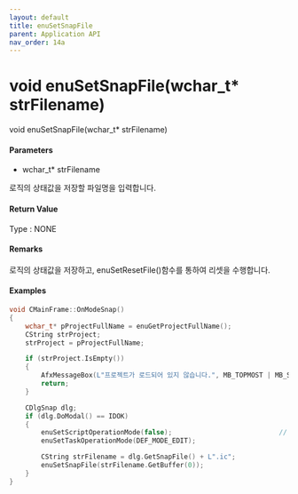 ```yaml
---
layout: default
title: enuSetSnapFile
parent: Application API
nav_order: 14a
---
```

# void enuSetSnapFile\(wchar\_t\* strFilename\)

void enuSetSnapFile\(wchar\_t\* strFilename\)

#### Parameters

* wchar\_t\* strFilename

로직의 상태값을 저장할 파일명을 입력합니다.

#### Return Value

Type : NONE

#### Remarks

로직의 상태값을 저장하고, enuSetResetFile\(\)함수를 통하여 리셋을 수행합니다.

#### Examples

```cpp
void CMainFrame::OnModeSnap()
{
	wchar_t* pProjectFullName = enuGetProjectFullName();
	CString strProject;
	strProject = pProjectFullName;

	if (strProject.IsEmpty())
	{
		AfxMessageBox(L"프로젝트가 로드되어 있지 않습니다.", MB_TOPMOST | MB_SETFOREGROUND);
		return;
	}

	CDlgSnap dlg;
	if (dlg.DoModal() == IDOK)
	{
		enuSetScriptOperationMode(false);							// [ver.42] Add
		enuSetTaskOperationMode(DEF_MODE_EDIT);

		CString strFilename = dlg.GetSnapFile() + L".ic";
		enuSetSnapFile(strFilename.GetBuffer(0));
	}
}
```



